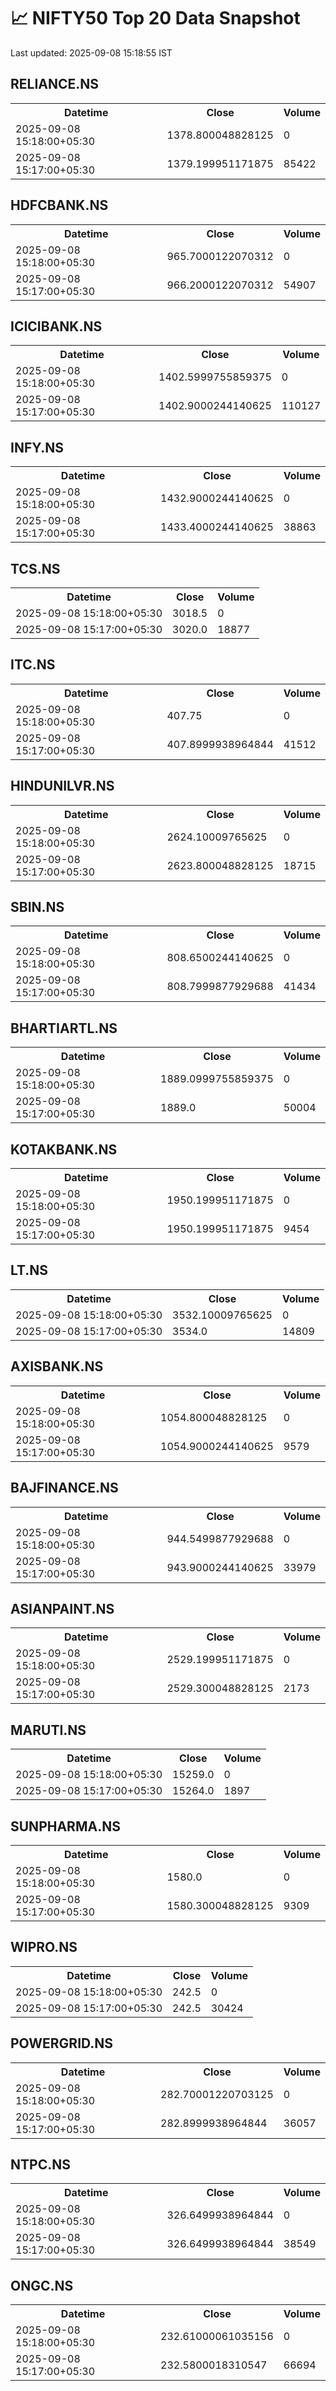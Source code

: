 # 📈 NIFTY50 Top 20 Data Snapshot

Last updated: 2025-09-08 15:18:55 IST

## RELIANCE.NS

<table>
  <tr><th>Datetime</th><th>Close</th><th>Volume</th></tr>
  <tr><td>2025-09-08 15:18:00+05:30</td><td>1378.800048828125</td><td>0</td></tr>
  <tr><td>2025-09-08 15:17:00+05:30</td><td>1379.199951171875</td><td>85422</td></tr>
</table>

## HDFCBANK.NS

<table>
  <tr><th>Datetime</th><th>Close</th><th>Volume</th></tr>
  <tr><td>2025-09-08 15:18:00+05:30</td><td>965.7000122070312</td><td>0</td></tr>
  <tr><td>2025-09-08 15:17:00+05:30</td><td>966.2000122070312</td><td>54907</td></tr>
</table>

## ICICIBANK.NS

<table>
  <tr><th>Datetime</th><th>Close</th><th>Volume</th></tr>
  <tr><td>2025-09-08 15:18:00+05:30</td><td>1402.5999755859375</td><td>0</td></tr>
  <tr><td>2025-09-08 15:17:00+05:30</td><td>1402.9000244140625</td><td>110127</td></tr>
</table>

## INFY.NS

<table>
  <tr><th>Datetime</th><th>Close</th><th>Volume</th></tr>
  <tr><td>2025-09-08 15:18:00+05:30</td><td>1432.9000244140625</td><td>0</td></tr>
  <tr><td>2025-09-08 15:17:00+05:30</td><td>1433.4000244140625</td><td>38863</td></tr>
</table>

## TCS.NS

<table>
  <tr><th>Datetime</th><th>Close</th><th>Volume</th></tr>
  <tr><td>2025-09-08 15:18:00+05:30</td><td>3018.5</td><td>0</td></tr>
  <tr><td>2025-09-08 15:17:00+05:30</td><td>3020.0</td><td>18877</td></tr>
</table>

## ITC.NS

<table>
  <tr><th>Datetime</th><th>Close</th><th>Volume</th></tr>
  <tr><td>2025-09-08 15:18:00+05:30</td><td>407.75</td><td>0</td></tr>
  <tr><td>2025-09-08 15:17:00+05:30</td><td>407.8999938964844</td><td>41512</td></tr>
</table>

## HINDUNILVR.NS

<table>
  <tr><th>Datetime</th><th>Close</th><th>Volume</th></tr>
  <tr><td>2025-09-08 15:18:00+05:30</td><td>2624.10009765625</td><td>0</td></tr>
  <tr><td>2025-09-08 15:17:00+05:30</td><td>2623.800048828125</td><td>18715</td></tr>
</table>

## SBIN.NS

<table>
  <tr><th>Datetime</th><th>Close</th><th>Volume</th></tr>
  <tr><td>2025-09-08 15:18:00+05:30</td><td>808.6500244140625</td><td>0</td></tr>
  <tr><td>2025-09-08 15:17:00+05:30</td><td>808.7999877929688</td><td>41434</td></tr>
</table>

## BHARTIARTL.NS

<table>
  <tr><th>Datetime</th><th>Close</th><th>Volume</th></tr>
  <tr><td>2025-09-08 15:18:00+05:30</td><td>1889.0999755859375</td><td>0</td></tr>
  <tr><td>2025-09-08 15:17:00+05:30</td><td>1889.0</td><td>50004</td></tr>
</table>

## KOTAKBANK.NS

<table>
  <tr><th>Datetime</th><th>Close</th><th>Volume</th></tr>
  <tr><td>2025-09-08 15:18:00+05:30</td><td>1950.199951171875</td><td>0</td></tr>
  <tr><td>2025-09-08 15:17:00+05:30</td><td>1950.199951171875</td><td>9454</td></tr>
</table>

## LT.NS

<table>
  <tr><th>Datetime</th><th>Close</th><th>Volume</th></tr>
  <tr><td>2025-09-08 15:18:00+05:30</td><td>3532.10009765625</td><td>0</td></tr>
  <tr><td>2025-09-08 15:17:00+05:30</td><td>3534.0</td><td>14809</td></tr>
</table>

## AXISBANK.NS

<table>
  <tr><th>Datetime</th><th>Close</th><th>Volume</th></tr>
  <tr><td>2025-09-08 15:18:00+05:30</td><td>1054.800048828125</td><td>0</td></tr>
  <tr><td>2025-09-08 15:17:00+05:30</td><td>1054.9000244140625</td><td>9579</td></tr>
</table>

## BAJFINANCE.NS

<table>
  <tr><th>Datetime</th><th>Close</th><th>Volume</th></tr>
  <tr><td>2025-09-08 15:18:00+05:30</td><td>944.5499877929688</td><td>0</td></tr>
  <tr><td>2025-09-08 15:17:00+05:30</td><td>943.9000244140625</td><td>33979</td></tr>
</table>

## ASIANPAINT.NS

<table>
  <tr><th>Datetime</th><th>Close</th><th>Volume</th></tr>
  <tr><td>2025-09-08 15:18:00+05:30</td><td>2529.199951171875</td><td>0</td></tr>
  <tr><td>2025-09-08 15:17:00+05:30</td><td>2529.300048828125</td><td>2173</td></tr>
</table>

## MARUTI.NS

<table>
  <tr><th>Datetime</th><th>Close</th><th>Volume</th></tr>
  <tr><td>2025-09-08 15:18:00+05:30</td><td>15259.0</td><td>0</td></tr>
  <tr><td>2025-09-08 15:17:00+05:30</td><td>15264.0</td><td>1897</td></tr>
</table>

## SUNPHARMA.NS

<table>
  <tr><th>Datetime</th><th>Close</th><th>Volume</th></tr>
  <tr><td>2025-09-08 15:18:00+05:30</td><td>1580.0</td><td>0</td></tr>
  <tr><td>2025-09-08 15:17:00+05:30</td><td>1580.300048828125</td><td>9309</td></tr>
</table>

## WIPRO.NS

<table>
  <tr><th>Datetime</th><th>Close</th><th>Volume</th></tr>
  <tr><td>2025-09-08 15:18:00+05:30</td><td>242.5</td><td>0</td></tr>
  <tr><td>2025-09-08 15:17:00+05:30</td><td>242.5</td><td>30424</td></tr>
</table>

## POWERGRID.NS

<table>
  <tr><th>Datetime</th><th>Close</th><th>Volume</th></tr>
  <tr><td>2025-09-08 15:18:00+05:30</td><td>282.70001220703125</td><td>0</td></tr>
  <tr><td>2025-09-08 15:17:00+05:30</td><td>282.8999938964844</td><td>36057</td></tr>
</table>

## NTPC.NS

<table>
  <tr><th>Datetime</th><th>Close</th><th>Volume</th></tr>
  <tr><td>2025-09-08 15:18:00+05:30</td><td>326.6499938964844</td><td>0</td></tr>
  <tr><td>2025-09-08 15:17:00+05:30</td><td>326.6499938964844</td><td>38549</td></tr>
</table>

## ONGC.NS

<table>
  <tr><th>Datetime</th><th>Close</th><th>Volume</th></tr>
  <tr><td>2025-09-08 15:18:00+05:30</td><td>232.61000061035156</td><td>0</td></tr>
  <tr><td>2025-09-08 15:17:00+05:30</td><td>232.5800018310547</td><td>66694</td></tr>
</table>

